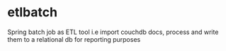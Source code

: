 # etlbatch
Spring batch job as ETL tool i.e import couchdb docs, process and write them to a relational db for reporting purposes
